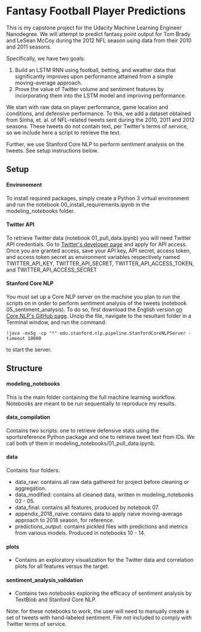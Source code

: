 # Fantasy Football Player Predictions

This is my capstone project for the Udacity Machine Learning Engineer Nanodegree. We will attempt to predict fantasy point output for Tom Brady and LeSean McCoy during the 2012 NFL season using data from their 2010 and 2011 seasons.

Specifically, we have two goals:

1. Build an LSTM RNN using football, betting, and weather data that significantly improves upon performance attained from a simple moving-average approach.
2. Prove the value of Twitter volume and sentiment features by incorporating them into the LSTM model and improving performance.

We start with raw data on player performance, game location and conditions, and defensive performance. To this, we add a dataset obtained from Sinha, et. al. of NFL-related tweets sent during the 2010, 2011 and 2012 seasons. These tweets do not contain text, per Twitter's terms of service, so we include here a script to retrieve the text. 

Further, we use Stanford Core NLP to perform sentiment analysis on the tweets. See setup instructions below.

## Setup
#### Environement
To install required packages, simply create a Python 3 virtual environment and run the notebook 00_install_requirements.ipynb in the modeling_notebooks folder.

#### Twitter API
To retrieve Twitter data (notebook 01_pull_data.ipynb) you will need Twitter API credentials. Go to [Twitter's developer page](https://developer.twitter.com/) and apply for API access. Once you are granted access, save your API key, API secret, access token, and access token secret as environment variables respectively named TWITTER_API_KEY, TWITTER_API_SECRET, TWITTER_API_ACCESS_TOKEN, and TWITTER_API_ACCESS_SECRET

#### Stanford Core NLP
You must set up a Core NLP server on the machine you plan to run the scripts on in order to perform sentiment analysis of the tweets (notebook 05_sentiment_analysis). To do so, first download the English version [on Core NLP's GitHub page](https://stanfordnlp.github.io/CoreNLP/). Unzip the file, navigate to the resultant folder in a Terminal window, and run the command: 

`!java -mx5g -cp "*" edu.stanford.nlp.pipeline.StanfordCoreNLPServer -timeout 10000`

to start the server.

## Structure

#### modeling_notebooks
This is the main folder containing the full machine learning workflow. Notebooks are meant to be run sequentially to reproduce my results.

#### data_compilation
Contains two scripts: one to retrieve defensive stats using the sportsreference Python package and one to retrieve tweet text from IDs. We call both of them in modeling_notebooks/01_pull_data.ipynb.

#### data
Contains four folders:

- data_raw: contains all raw data gathered for project before cleaning or aggregation.
- data_modified: contains all cleaned data, written in modeling_notebooks 02 - 05.
- data_final: contains all features, produced by notebook 07.
- appendix_2018_naive: contains data to apply naive moving-average approach to 2018 season, for reference.
- predictions_output: contains pickled files with predictions and metrics from various models. Produced in notebooks 10 - 14.

#### plots
- Contains an exploratory visualization for the Twitter data and correlation plots for all features versus the target.

#### sentiment_analysis_validation
- Contains two notebooks exploring the efficacy of sentiment analysis by TextBlob and Stanford Core NLP.

Note: for these notebooks to work, the user will need to manually create a set of tweets with hand-labeled sentiment. File not included to comply with Twitter terms of service.







